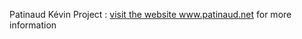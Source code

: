 
Patinaud Kévin Project :
<a href="http://www.patinaud.net"> visit the website www.patinaud.net for more information </a>
